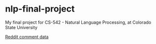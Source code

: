 # nlp-final-project
My final project for CS-542 - Natural Language Processing, at Colorado State University

[Reddit comment data](https://www.kaggle.com/datasets/yorkehead/stock-market-subreddits)
